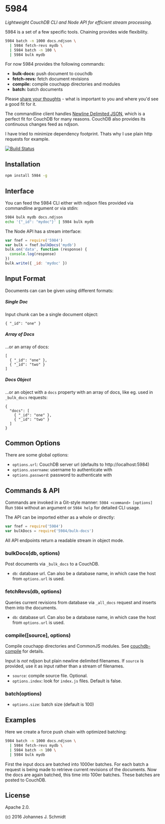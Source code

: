 # 5984
_Lightweight CouchDB CLI and Node API for efficient stream processing._

5984 is a set of a few specific tools. Chaining provides wide flexibility.
```sh
5984 batch -n 1000 docs.ndjson \
  | 5984 fetch-revs mydb \
  | 5984 batch -n 100 \
  | 5984 bulk mydb
```

For now 5984 provides the following commands:

* **bulk-docs:** push document to couchdb
* **fetch-revs:** fetch document revisions
* **compile:** compile couchapp directories and modules
* **batch:** batch documents

Please [share your thoughts](https://github.com/jo/5984/issues/new) - what is
important to you and where you'd see a good fit for it.

The commandline client handles [Newline Delimited JSON](http://ndjson.org/),
which is a perfect fit for CouchDB for many reasons. CouchDB also provides its
continuous changes feed as ndjson.

I have tried to minimize dependency footprint. Thats why I use plain http
requests for example.

[![Build Status](https://travis-ci.org/jo/5984.svg?branch=master)](https://travis-ci.org/jo/5984)

## Installation
```sh
npm install 5984 -g
```


## Interface
You can feed the 5984 CLI either with ndjson files provided via commandline
argument or via stdin:
```sh
5984 bulk mydb docs.ndjson
echo '{"_id": "mydoc"}' | 5984 bulk mydb
```

The Node API has a stream interface:
```js
var fnef = require('5984')
var bulk = fnef.bulkDocs('mydb')
bulk.on('data', function (response) {
  console.log(response)
})
bulk.write({ _id: 'mydoc' })
```


## Input Format
Documents can can be given using different formats:

##### Single Doc
Input chunk can be a single document object:
```
{ "_id": "one" }
```
##### Array of Docs
...or an array of docs:
```
[
  { "_id": "one" },
  { "_id": "two" }
]
```
##### Docs Object
...or an object with a `docs` property with an array of docs, like eg. used in
`_bulk_docs` requests:
```
{
  "docs": [
    { "_id": "one" },
    { "_id": "two" }
  ]
}
```


## Common Options
There are some global options:

* `options.url`: CouchDB server url (defaults to http://localhost:5984)
* `options.username`: username to authenticate with
* `options.password`: password to authenticate with


## Commands & API
Commands are invoked in a Git-style manner: `5984 <command> [options]`
Run `5984` without an argument or `5984 help` for detailed CLI usage.

The API can be imported either as a whole or directly:
```js
var fnef = require('5984')
var bulkDocs = require('5984/bulk-docs')
```

All API endpoints return a readable stream in object mode.

### bulkDocs(db, options)
Post documents via `_bulk_docs` to a CouchDB.

* `db`: database url. Can also be a database name, in which case the host from `options.url` is used.


### fetchRevs(db, options)
Queries current revisions from database via `_all_docs` request and inserts them
into the documents.

* `db`: database url. Can also be a database name, in which case the host from `options.url` is used.


### compile([source], options)
Compile couchapp directories and CommonJS modules. See
[couchdb-compile](https://github.com/jo/couchdb-compile) for details.

Input is *not* ndjson but plain newline delimited filenames. 
If `source` is provided, use it as input rather than a stream of filenames.

* `source`: compile source file. Optional.
* `options.index`: look for `index.js` files. Default is false.


### batch(options)
* `options.size`: batch size (default is 100)


## Examples
Here we create a force push chain with optimized batching: 
```sh
5984 batch -n 1000 docs.ndjson \
  | 5984 fetch-revs mydb \
  | 5984 batch -n 100 \
  | 5984 bulk mydb
```
First the input docs are batched into 1000er batches. For each batch a request
is being made to retrieve current revisions of the documents. Now the docs are
again batched, this time into 100er batches. These batches are posted to
CouchDB.


## License
Apache 2.0.

(c) 2016 Johannes J. Schmidt
